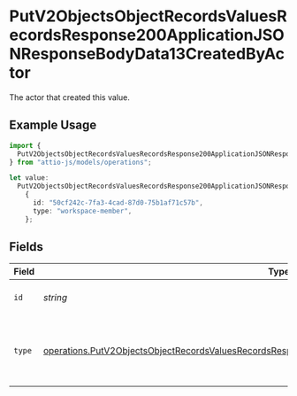 # PutV2ObjectsObjectRecordsValuesRecordsResponse200ApplicationJSONResponseBodyData13CreatedByActor

The actor that created this value.

## Example Usage

```typescript
import {
  PutV2ObjectsObjectRecordsValuesRecordsResponse200ApplicationJSONResponseBodyData13CreatedByActor,
} from "attio-js/models/operations";

let value:
  PutV2ObjectsObjectRecordsValuesRecordsResponse200ApplicationJSONResponseBodyData13CreatedByActor =
    {
      id: "50cf242c-7fa3-4cad-87d0-75b1af71c57b",
      type: "workspace-member",
    };
```

## Fields

| Field                                                                                                                                                                                                                  | Type                                                                                                                                                                                                                   | Required                                                                                                                                                                                                               | Description                                                                                                                                                                                                            |
| ---------------------------------------------------------------------------------------------------------------------------------------------------------------------------------------------------------------------- | ---------------------------------------------------------------------------------------------------------------------------------------------------------------------------------------------------------------------- | ---------------------------------------------------------------------------------------------------------------------------------------------------------------------------------------------------------------------- | ---------------------------------------------------------------------------------------------------------------------------------------------------------------------------------------------------------------------- |
| `id`                                                                                                                                                                                                                   | *string*                                                                                                                                                                                                               | :heavy_minus_sign:                                                                                                                                                                                                     | An ID to identify the actor.                                                                                                                                                                                           |
| `type`                                                                                                                                                                                                                 | [operations.PutV2ObjectsObjectRecordsValuesRecordsResponse200ApplicationJSONResponseBodyData13Type](../../models/operations/putv2objectsobjectrecordsvaluesrecordsresponse200applicationjsonresponsebodydata13type.md) | :heavy_minus_sign:                                                                                                                                                                                                     | The type of actor. [Read more information on actor types here](/docs/actors).                                                                                                                                          |